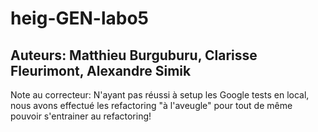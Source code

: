 # heig-GEN-labo5
## Auteurs: Matthieu Burguburu, Clarisse Fleurimont, Alexandre Simik
Note au correcteur: N'ayant pas réussi à setup les Google tests en local, nous avons effectué les refactoring "à l'aveugle" pour tout de même pouvoir s'entrainer au refactoring!
